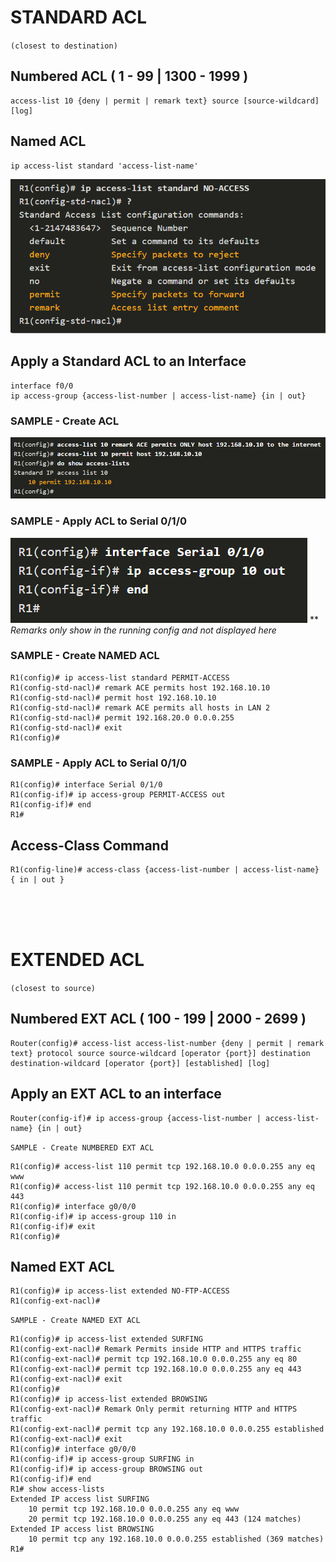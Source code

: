 # STANDARD ACL

`(closest to destination)`

## Numbered ACL ( 1 - 99 | 1300 - 1999 )

```
access-list 10 {deny | permit | remark text} source [source-wildcard] [log]
```

## Named ACL

```
ip access-list standard 'access-list-name'
```

![ACL1](Images/ACL1.PNG)

## Apply a Standard ACL to an Interface

```
interface f0/0
ip access-group {access-list-number | access-list-name} {in | out}
```

### SAMPLE - Create ACL

![ACL2](Images/ACL2.PNG)

### SAMPLE - Apply ACL to Serial 0/1/0

![ACL3](Images/ACL3.PNG)
\*\* _Remarks only show in the running config and not displayed here_

### SAMPLE - Create NAMED ACL

```
R1(config)# ip access-list standard PERMIT-ACCESS
R1(config-std-nacl)# remark ACE permits host 192.168.10.10
R1(config-std-nacl)# permit host 192.168.10.10
R1(config-std-nacl)# remark ACE permits all hosts in LAN 2
R1(config-std-nacl)# permit 192.168.20.0 0.0.0.255
R1(config-std-nacl)# exit
R1(config)#
```

### SAMPLE - Apply ACL to Serial 0/1/0

```
R1(config)# interface Serial 0/1/0
R1(config-if)# ip access-group PERMIT-ACCESS out
R1(config-if)# end
R1#
```

## Access-Class Command

```
R1(config-line)# access-class {access-list-number | access-list-name} { in | out }
```

<br/><br/><br/>

# EXTENDED ACL

`(closest to source)`

## Numbered EXT ACL ( 100 - 199 | 2000 - 2699 )

```
Router(config)# access-list access-list-number {deny | permit | remark text} protocol source source-wildcard [operator {port}] destination destination-wildcard [operator {port}] [established] [log]
```

## Apply an EXT ACL to an interface

```
Router(config-if)# ip access-group {access-list-number | access-list-name} {in | out}
```

`SAMPLE - Create NUMBERED EXT ACL`

```
R1(config)# access-list 110 permit tcp 192.168.10.0 0.0.0.255 any eq www
R1(config)# access-list 110 permit tcp 192.168.10.0 0.0.0.255 any eq 443
R1(config)# interface g0/0/0
R1(config-if)# ip access-group 110 in
R1(config-if)# exit
R1(config)#
```

## Named EXT ACL

```
R1(config)# ip access-list extended NO-FTP-ACCESS
R1(config-ext-nacl)#
```

`SAMPLE - Create NAMED EXT ACL`

```
R1(config)# ip access-list extended SURFING
R1(config-ext-nacl)# Remark Permits inside HTTP and HTTPS traffic
R1(config-ext-nacl)# permit tcp 192.168.10.0 0.0.0.255 any eq 80
R1(config-ext-nacl)# permit tcp 192.168.10.0 0.0.0.255 any eq 443
R1(config-ext-nacl)# exit
R1(config)#
R1(config)# ip access-list extended BROWSING
R1(config-ext-nacl)# Remark Only permit returning HTTP and HTTPS traffic
R1(config-ext-nacl)# permit tcp any 192.168.10.0 0.0.0.255 established
R1(config-ext-nacl)# exit
R1(config)# interface g0/0/0
R1(config-if)# ip access-group SURFING in
R1(config-if)# ip access-group BROWSING out
R1(config-if)# end
R1# show access-lists
Extended IP access list SURFING
    10 permit tcp 192.168.10.0 0.0.0.255 any eq www
    20 permit tcp 192.168.10.0 0.0.0.255 any eq 443 (124 matches)
Extended IP access list BROWSING
    10 permit tcp any 192.168.10.0 0.0.0.255 established (369 matches)
R1#
```
